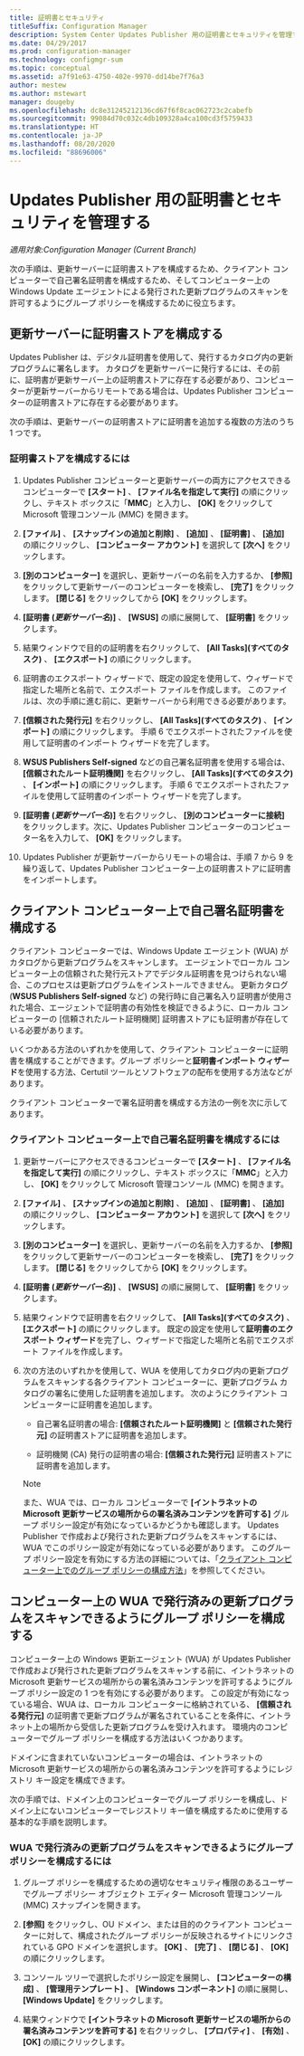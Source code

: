 ```yaml
---
title: 証明書とセキュリティ
titleSuffix: Configuration Manager
description: System Center Updates Publisher 用の証明書とセキュリティを管理する
ms.date: 04/29/2017
ms.prod: configuration-manager
ms.technology: configmgr-sum
ms.topic: conceptual
ms.assetid: a7f91e63-4750-402e-9970-dd14be7f76a3
author: mestew
ms.author: mstewart
manager: dougeby
ms.openlocfilehash: dc8e31245212136cd67f6f8cac062723c2cabefb
ms.sourcegitcommit: 99084d70c032c4db109328a4ca100cd3f5759433
ms.translationtype: HT
ms.contentlocale: ja-JP
ms.lasthandoff: 08/20/2020
ms.locfileid: "88696006"
---
```

# <a name="manage-certificates-and-security-for-updates-publisher"></a>Updates Publisher 用の証明書とセキュリティを管理する

*適用対象:Configuration Manager (Current Branch)*

次の手順は、更新サーバーに証明書ストアを構成するため、クライアント コンピューターで自己署名証明書を構成するため、そしてコンピューター上の Windows Update エージェントによる発行された更新プログラムのスキャンを許可するようにグループ ポリシーを構成するために役立ちます。

## <a name="configure-the-certificate-store-on-the-update-server"></a>更新サーバーに証明書ストアを構成する
 Updates Publisher は、デジタル証明書を使用して、発行するカタログ内の更新プログラムに署名します。 カタログを更新サーバーに発行するには、その前に、証明書が更新サーバー上の証明書ストアに存在する必要があり、コンピューターが更新サーバーからリモートである場合は、Updates Publisher コンピューターの証明書ストアに存在する必要があります。

次の手順は、更新サーバーの証明書ストアに証明書を追加する複数の方法のうち 1 つです。

### <a name="to-configure-the-certificate-store"></a>証明書ストアを構成するには
1.  Updates Publisher コンピューターと更新サーバーの両方にアクセスできるコンピューターで **[スタート]** 、 **[ファイル名を指定して実行]** の順にクリックし、テキスト ボックスに「**MMC**」と入力し、 **[OK]** をクリックして Microsoft 管理コンソール (MMC) を開きます。

2.  **[ファイル]** 、 **[スナップインの追加と削除]** 、 **[追加]** 、 **[証明書]** 、 **[追加]** の順にクリックし、 **[コンピューター アカウント]** を選択して **[次へ]** をクリックします。

3.  **[別のコンピューター]** を選択し、更新サーバーの名前を入力するか、 **[参照]** をクリックして更新サーバーのコンピューターを検索し、 **[完了]** をクリックします。 **[閉じる]** をクリックしてから **[OK]** をクリックします。

4.  **[証明書 (*更新サーバー名*)]** 、 **[WSUS]** の順に展開して、 **[証明書]** をクリックします。

5.  結果ウィンドウで目的の証明書を右クリックして、 **[All Tasks]\(すべてのタスク)** 、 **[エクスポート]** の順にクリックします。

6.  証明書のエクスポート ウィザードで、既定の設定を使用して、ウィザードで指定した場所と名前で、エクスポート ファイルを作成します。 このファイルは、次の手順に進む前に、更新サーバーから利用できる必要があります。

7.  **[信頼された発行元]** を右クリックし、 **[All Tasks]\(すべてのタスク)** 、 **[インポート]** の順にクリックします。 手順 6 でエクスポートされたファイルを使用して証明書のインポート ウィザードを完了します。

8.  **WSUS Publishers Self-signed** などの自己署名証明書を使用する場合は、 **[信頼されたルート証明機関]** を右クリックし、 **[All Tasks]\(すべてのタスク)** 、 **[インポート]** の順にクリックします。 手順 6 でエクスポートされたファイルを使用して証明書のインポート ウィザードを完了します。

9.  **[証明書 (*更新サーバー名*)]** を右クリックし、 **[別のコンピューターに接続]** をクリックします。次に、Updates Publisher コンピューターのコンピューター名を入力して、 **[OK]** をクリックします。

10. Updates Publisher が更新サーバーからリモートの場合は、手順 7 から 9 を繰り返して、Updates Publisher コンピューター上の証明書ストアに証明書をインポートします。



## <a name="configure-a-self-signing-certificate-on-client-computers"></a>クライアント コンピューター上で自己署名証明書を構成する
クライアント コンピューターでは、Windows Update エージェント (WUA) がカタログから更新プログラムをスキャンします。 エージェントでローカル コンピューター上の信頼された発行元ストアでデジタル証明書を見つけられない場合、このプロセスは更新プログラムをインストールできません。 更新カタログ (**WSUS Publishers Self-signed** など) の発行時に自己署名入り証明書が使用された場合、エージェントで証明書の有効性を検証できるように、ローカル コンピューターの [信頼されたルート証明機関] 証明書ストアにも証明書が存在している必要があります。

いくつかある方法のいずれかを使用して、クライアント コンピューターに証明書を構成することができます。グループ ポリシーと**証明書インポート ウィザード**を使用する方法、Certutil ツールとソフトウェアの配布を使用する方法などがあります。

クライアント コンピューターで署名証明書を構成する方法の一例を次に示してあります。

### <a name="to-configure-a-self-signing-certificate-on-client-computers"></a>クライアント コンピューター上で自己署名証明書を構成するには
1. 更新サーバーにアクセスできるコンピューターで **[スタート]** 、 **[ファイル名を指定して実行]** の順にクリックし、テキスト ボックスに「**MMC**」と入力し、 **[OK]** をクリックして Microsoft 管理コンソール (MMC) を開きます。

2. **[ファイル]** 、 **[スナップインの追加と削除]** 、 **[追加]** 、 **[証明書]** 、 **[追加]** の順にクリックし、 **[コンピューター アカウント]** を選択して **[次へ]** をクリックします。

3. **[別のコンピューター]** を選択し、更新サーバーの名前を入力するか、 **[参照]** をクリックして更新サーバーのコンピューターを検索し、 **[完了]** をクリックします。 **[閉じる]** をクリックしてから **[OK]** をクリックします。

4. **[証明書 (*更新サーバー名*)]** 、 **[WSUS]** の順に展開して、 **[証明書]** をクリックします。

5. 結果ウィンドウで証明書を右クリックして、 **[All Tasks]\(すべてのタスク)** 、 **[エクスポート]** の順にクリックします。 既定の設定を使用して**証明書のエクスポート ウィザード**を完了し、ウィザードで指定した場所と名前でエクスポート ファイルを作成します。

6. 次の方法のいずれかを使用して、WUA を使用してカタログ内の更新プログラムをスキャンする各クライアント コンピューターに、更新プログラム カタログの署名に使用した証明書を追加します。 次のようにクライアント コンピューターに証明書を追加します。

   -   自己署名証明書の場合: **[信頼されたルート証明機関]** と **[信頼された発行元]** の証明書ストアに証明書を追加します。

   -   証明機関 (CA) 発行の証明書の場合: **[信頼された発行元]** 証明書ストアに証明書を追加します。

   > [!NOTE]
   > また、WUA では、ローカル コンピューターで **[イントラネットの Microsoft 更新サービスの場所からの署名済みコンテンツを許可する]** グループ ポリシー設定が有効になっているかどうかも確認します。 Updates Publisher で作成および発行された更新プログラムをスキャンするには、WUA でこのポリシー設定が有効になっている必要があります。 このグループ ポリシー設定を有効にする方法の詳細については、「[クライアント コンピューター上でのグループ ポリシーの構成方法](/previous-versions/bb530967(v=technet.10))」を参照してください。



## <a name="configuring-group-policy-to-allow-wuaon-computers-to-scan-for-published-updates"></a>コンピューター上の WUA で発行済みの更新プログラムをスキャンできるようにグループ ポリシーを構成する
コンピューター上の Windows 更新エージェント (WUA) が Updates Publisher で作成および発行された更新プログラムをスキャンする前に、イントラネットの Microsoft 更新サービスの場所からの署名済みコンテンツを許可するようにグループ ポリシー設定の 1 つを有効にする必要があります。 この設定が有効になっている場合、WUA は、ローカル コンピューターに格納されている、 **[信頼される発行元]** の証明書で更新プログラムが署名されていることを条件に、イントラネット上の場所から受信した更新プログラムを受け入れます。 環境内のコンピューターでグループ ポリシーを構成する方法はいくつかあります。

ドメインに含まれていないコンピューターの場合は、イントラネットの Microsoft 更新サービスの場所からの署名済みコンテンツを許可するようにレジストリ キー設定を構成できます。

次の手順では、ドメイン上のコンピューターでグループ ポリシーを構成し、ドメイン上にないコンピューターでレジストリ キー値を構成するために使用する基本的な手順を説明します。

### <a name="to-configure-group-policy-to-allow-wua-to-scan-for-published-updates"></a>WUA で発行済みの更新プログラムをスキャンできるようにグループ ポリシーを構成するには
1.  グループ ポリシーを構成するための適切なセキュリティ権限のあるユーザーでグループ ポリシー オブジェクト エディター Microsoft 管理コンソール (MMC) スナップインを開きます。

2.  **[参照]** をクリックし、OU ドメイン、または目的のクライアント コンピューターに対して、構成されたグループ ポリシーが反映されるサイトにリンクされている GPO ドメインを選択します。 **[OK]** 、 **[完了]** 、 **[閉じる]** 、 **[OK]** の順にクリックします。

3.  コンソール ツリーで選択したポリシー設定を展開し、 **[コンピューターの構成]** 、 **[管理用テンプレート]** 、 **[Windows コンポーネント]** の順に展開し、 **[Windows Update]** をクリックします。

4.  結果ウィンドウで **[イントラネットの Microsoft 更新サービスの場所からの署名済みコンテンツを許可する]** を右クリックし、 **[プロパティ]** 、 **[有効]** 、 **[OK]** の順にクリックします。